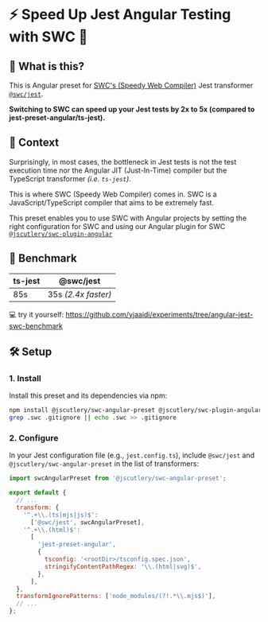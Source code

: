 # ⚡️ Speed Up Jest Angular Testing with SWC 🦀

## 👀 What is this?

This is Angular preset for [SWC's (Speedy Web Compiler)](https://swc.rs/) Jest
transformer [`@swc/jest`](https://swc.rs/docs/usage/jest).

**Switching to SWC can speed up your Jest tests by 2x to 5x (compared to jest-preset-angular/ts-jest).**

## 🤔 Context

Surprisingly, in most cases, the bottleneck in Jest tests is not the test execution time nor the Angular JIT
(Just-In-Time) compiler but the TypeScript transformer _(i.e. `ts-jest`)_.

This is where SWC (Speedy Web Compiler) comes in. SWC is a JavaScript/TypeScript compiler that aims to be extremely
fast.

This preset enables you to use SWC with Angular projects by setting the right configuration for SWC and using
our Angular plugin for SWC [`@jscutlery/swc-plugin-angular`](../swc-plugin-angular)

## 🥇 Benchmark

| ts-jest | @swc/jest           |
|---------|---------------------|
| 85s     | 35s _(2.4x faster)_ |

💻 try it yourself: https://github.com/yjaaidi/experiments/tree/angular-jest-swc-benchmark

## 🛠 Setup

### 1. Install

Install this preset and its dependencies via npm:

```bash
npm install @jscutlery/swc-angular-preset @jscutlery/swc-plugin-angular @swc/core @swc/jest -D
grep .swc .gitignore || echo .swc >> .gitignore
```

### 2. Configure

In your Jest configuration file (e.g., `jest.config.ts`), include `@swc/jest` and `@jscutlery/swc-angular-preset` in the
list of transformers:

```js
import swcAngularPreset from '@jscutlery/swc-angular-preset';

export default {
  // ...
  transform: {
    '^.+\\.(ts|mjs|js)$':
      ['@swc/jest', swcAngularPreset],
    '^.+\\.(html)$':
      [
        'jest-preset-angular',
        {
          tsconfig: '<rootDir>/tsconfig.spec.json',
          stringifyContentPathRegex: '\\.(html|svg)$',
        },
      ],
  },
  transformIgnorePatterns: ['node_modules/(?!.*\\.mjs$)'],
  // ...
};
```

